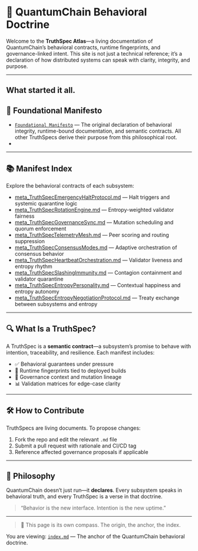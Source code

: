 # 🧠 QuantumChain Behavioral Doctrine

Welcome to the **TruthSpec Atlas**—a living documentation of QuantumChain’s behavioral contracts, runtime fingerprints, and governance-linked intent. This site is not just a technical reference; it’s a declaration of how distributed systems can speak with clarity, integrity, and purpose.

---
  
##     What started it all. 
## 🧠 Foundational Manifesto

- [`Foundational Manifesto`](./meta_ThruthSpec.md) — The original declaration of behavioral integrity, runtime-bound documentation, and semantic contracts. All other TruthSpecs derive their purpose from this philosophical root.
- 
---

## 📚 Manifest Index

Explore the behavioral contracts of each subsystem:

- [meta_TruthSpecEmergencyHaltProtocol.md](meta_ThruthSpecEmergencyHaltProtocol.md) — Halt triggers and systemic quarantine logic  
- [meta_TruthSpecRotationEngine.md](./meta_TruthSpecRotationEngine.md) — Entropy-weighted validator fairness  
- [meta_TruthSpecGovernanceSync.md](./meta_TruthSpecGovernanceSync.md) — Mutation scheduling and quorum enforcement  
- [meta_TruthSpecTelemetryMesh.md](./meta_TruthSpecTelemetryMesh.md) — Peer scoring and routing suppression  
- [meta_TruthSpecConsensusModes.md](./meta_TruthSpecConsensusModes.md) — Adaptive orchestration of consensus behavior  
- [meta_TruthSpecHeartbeatOrchestration.md](./meta_TruthSpecHeartbeatOrchestration.md) — Validator liveness and entropy rhythm  
- [meta_TruthSpecSlashingImmunity.md](./meta_TruthSpecSlashingImmunity.md) — Contagion containment and validator quarantine  
- [meta_TruthSpecEntropyPersonality.md](./meta_TruthSpecEntropyPersonality.md) — Contextual happiness and entropy autonomy  
- [meta_TruthSpecEntropyNegotiationProtocol.md](./meta_TruthSpecEntropyNegotiationProtocol.md) — Treaty exchange between subsystems and entropy  

---

## 🔍 What Is a TruthSpec?

A TruthSpec is a **semantic contract**—a subsystem’s promise to behave with intention, traceability, and resilience. Each manifest includes:

- ✅ Behavioral guarantees under pressure
- 🧬 Runtime fingerprints tied to deployed builds
- 📎 Governance context and mutation lineage
- 📊 Validation matrices for edge-case clarity

---

## 🛠️ How to Contribute

TruthSpecs are living documents. To propose changes:

1. Fork the repo and edit the relevant `.md` file
2. Submit a pull request with rationale and CI/CD tag
3. Reference affected governance proposals if applicable

---

## 🧭 Philosophy

QuantumChain doesn’t just run—it **declares**. Every subsystem speaks in behavioral truth, and every TruthSpec is a verse in that doctrine.

> “Behavior is the new interface. Intention is the new uptime.”

---

> 🧭 This page is its own compass. The origin, the anchor, the index.

You are viewing: [`index.md`](./index.md) — The anchor of the QuantumChain behavioral doctrine.

